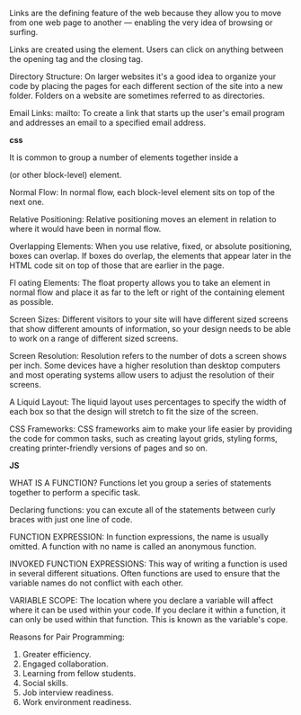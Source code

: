 Links are the defining feature of the web because they allow you to move from
one web page to another — enabling the very idea of browsing or surfing.

Links are created using the <a> element. Users can click on anything between the opening <a> tag and the closing </a> tag.

Directory Structure:
On larger websites it's a good idea to organize your code by placing the pages for each different section of the site into a new folder. Folders on a website are sometimes referred to as directories.

Email Links:
mailto: To create a link that starts up the user's email program and addresses an email to a specified
email address.

**css**

It is common to group a number of elements together inside a <div> (or other block-level) element.

Normal Flow:
In normal flow, each block-level element sits on top of the next one.

Relative Positioning:
Relative positioning moves an element in relation to where it would have been in normal flow.


Overlapping Elements:
When you use relative, fixed, or absolute positioning, boxes can overlap. If boxes do overlap, the
elements that appear later in the HTML code sit on top of those that are earlier in the page.

Fl oating Elements:
The float property allows you to take an element in normal flow and place it as far to the
left or right of the containing element as possible.

Screen Sizes:
Different visitors to your site will have different sized screens that show different amounts of information, so your design needs to be able to work on a range of different sized screens.

Screen Resolution:
Resolution refers to the number of dots a screen shows per inch. Some devices have a higher resolution than desktop computers and most operating systems allow users to adjust the resolution of their screens.

A Liquid Layout:
The liquid layout uses percentages to specify the width of each box so that the design
will stretch to fit the size of the screen.


CSS Frameworks:
CSS frameworks aim to make your life easier by providing the code for common tasks, such as creating layout grids, styling forms, creating printer-friendly versions of pages and so on.


**JS**

WHAT IS A FUNCTION?
Functions let you group a series of statements together to perform a specific task.

Declaring functions:
you can excute all of the statements between curly braces with just one line of code.

FUNCTION EXPRESSION:
In function expressions, the name is usually omitted. A function with no name is called an anonymous function.

INVOKED FUNCTION EXPRESSIONS:
This way of writing a function is used in several different situations.
Often functions are used to ensure that the variable names do not conflict with each other.

VARIABLE SCOPE:
The location where you declare a variable will affect where it can be used within your code.
If you declare it within a function, it can only be used within that function. This is known as the variable's cope.



Reasons for Pair Programming:
1. Greater efficiency.
2. Engaged collaboration.
3. Learning from fellow students.
4. Social skills.
5. Job interview readiness.
6. Work environment readiness.














